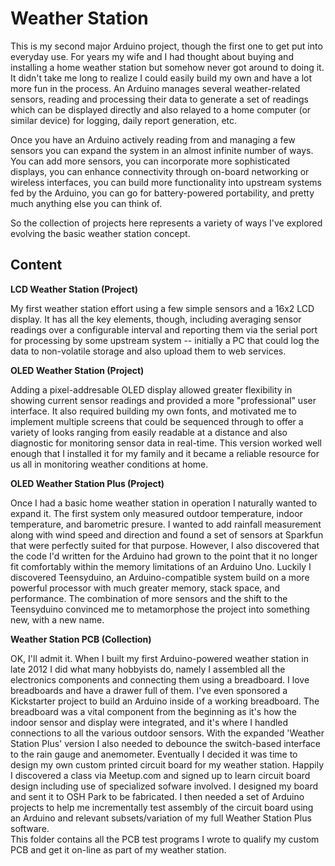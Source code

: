 Weather Station
===============

This is my second major Arduino project, though the first one to get put into everyday use.  For years my wife and I had thought about buying and installing a home weather station but somehow never got around to doing it.  It didn't take me long to realize I could easily build my own and have a lot more fun in the process.  An Arduino manages several weather-related sensors, reading and processing their data to generate a set of readings which can be displayed directly and also relayed to a home computer (or similar device) for logging, daily report generation, etc. 

Once you have an Arduino actively reading from and managing a few sensors you can expand the system in an almost infinite number of ways.  You can add more sensors, 
you can incorporate more sophisticated displays, you can enhance connectivity through on-board networking or wireless interfaces, you can build more functionality into
upstream systems fed by the Arduino, you can go for battery-powered portability, and pretty much anything else you can think of.

So the collection of projects here represents a variety of ways I've explored evolving the basic weather station concept.

## Content

**LCD Weather Station (Project)**

My first weather station effort using a few simple sensors and a 16x2 LCD display.  It has all the key elements, though, including averaging sensor readings over a
configurable interval and reporting them via the serial port for processing by some upstream system -- initially a PC that could log the data to non-volatile storage and 
also upload them to web services.

**OLED Weather Station (Project)**

Adding a pixel-addresable OLED display allowed greater flexibility in showing current sensor readings and provided a more "professional" user interface. It also required
building my own fonts, and motivated me to implement multiple screens that could be sequenced through to offer a variety of looks ranging from easily readable at a
distance and also diagnostic for monitoring sensor data in real-time.  This version worked well enough that I installed it for my family and it became a reliable
resource for us all in monitoring weather conditions at home.

**OLED Weather Station Plus (Project)**

Once I had a basic home weather station in operation I naturally wanted to expand it.  The first system only measured outdoor temperature, indoor temperature, and 
barometric presure.  I wanted to add rainfall measurement along with wind speed and direction and found a set of sensors at Sparkfun that were perfectly suited for
that purpose. However, I also discovered that the code I'd written for the Arduino had grown to the point that it no longer fit comfortably within the memory 
limitations of an Arduino Uno.  Luckily I discovered Teensyduino, an Arduino-compatible system build on a more powerful processor with much greater memory, stack 
space, and performance.  The combination of more sensors and the shift to the Teensyduino convinced me to metamorphose the project into something new, with a new
name.

**Weather Station PCB (Collection)**

OK, I'll admit it.  When I built my first Arduino-powered weather station in late 2012 I did what many hobbyists do, namely I assembled all the electronics components and
connecting them using a breadboard.  I love breadboards and have a drawer full of them. I've even sponsored a Kickstarter project to build an Arduino inside of a working 
breadboard. The breadboard was a vital component from the beginning as it's how the indoor sensor and display were integrated, and it's where I handled connections to
all the various outdoor sensors. With the expanded 'Weather Station Plus' version I also needed to debounce the switch-based interface to the rain gauge and anemometer. 
Eventually I decided it was time to design my own custom printed circuit board for my weather station.  Happily I discovered a class via Meetup.com and signed up to 
learn circuit board design including use of specialized sofware involved.  I designed my board and sent it to OSH Park to be fabricated.  I then needed a set of 
Arduino projects to help me incrementally test assembly of the circuit board using an Arduino and relevant subsets/variation of my full Weather Station Plus software.  
This folder contains all the PCB test programs I wrote to qualify my custom PCB and get it on-line as part of my weather station.
